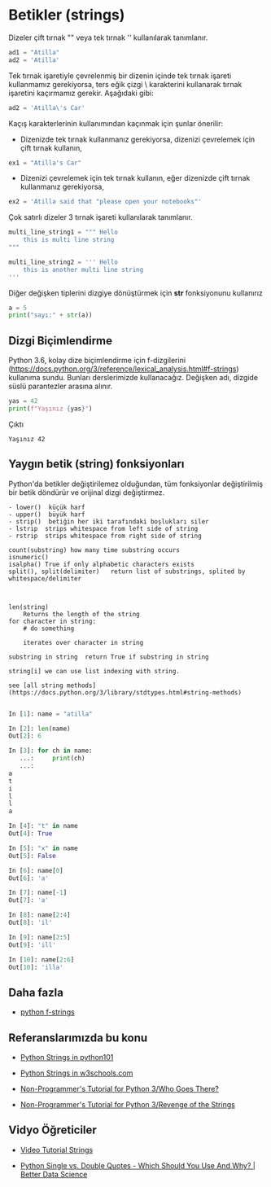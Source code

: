 # Betikler (strings)

Dizeler çift tırnak "" veya tek tırnak '' kullanılarak tanımlanır.



```python
ad1 = "Atilla"
ad2 = 'Atilla'
```


Tek tırnak işaretiyle çevrelenmiş bir dizenin içinde tek tırnak işareti kullanmamız gerekiyorsa, ters eğik çizgi \ karakterini kullanarak tırnak işaretini kaçırmamız gerekir.
Aşağıdaki gibi:


```python
ad2 = 'Atilla\'s Car'
```    

Kaçış karakterlerinin kullanımından kaçınmak için şunlar önerilir:

- Dizenizde tek tırnak kullanmanız gerekiyorsa, dizenizi çevrelemek için çift tırnak kullanın,


```python
ex1 = "Atilla's Car"
```
    

- Dizenizi çevrelemek için tek tırnak kullanın, eğer dizenizde çift tırnak kullanmanız gerekiyorsa,

 
```python
ex2 = 'Atilla said that "please open your notebooks"'
```
   




Çok satırlı dizeler 3 tırnak işareti kullanılarak tanımlanır.

```python
multi_line_string1 = """ Hello
    this is multi line string
"""

multi_line_string2 = ''' Hello
    this is another multi line string
'''
```

Diğer değişken tiplerini dizgiye dönüştürmek için **str** fonksiyonunu kullanırız



```python
a = 5
print("sayı:" + str(a))
``` 


## Dizgi Biçimlendirme

Python 3.6, kolay dize biçimlendirme için f-dizgilerini (https://docs.python.org/3/reference/lexical_analysis.html#f-strings) kullanıma sundu.
Bunları derslerimizde kullanacağız.
Değişken adı, dizgide süslü parantezler arasına alınır.

 
```python
yas = 42
print(f"Yaşınız {yas}")
```   


Çıktı

    Yaşınız 42





## Yaygın betik (string) fonksiyonları

Python'da betikler değiştirilemez olduğundan, tüm fonksiyonlar değiştirilmiş bir betik döndürür ve orijinal dizgi değiştirmez.

    - lower()  küçük harf
    - upper()  büyük harf
    - strip()  betiğin her iki tarafındaki boşlukları siler
    - lstrip  strips whitespace from left side of string
    - rstrip  strips whitespace from right side of string

    count(substring) how many time substring occurs
    isnumeric()
    isalpha() True if only alphabetic characters exists
    split(), split(delimiter)   return list of substrings, splited by whitespace/delimiter



    len(string)
        Returns the length of the string
    for character in string:
        # do something

        iterates over character in string

    substring in string  return True if substring in string

    string[i] we can use list indexing with string.

    see [all string methods](https://docs.python.org/3/library/stdtypes.html#string-methods)



```python

In [1]: name = "atilla"

In [2]: len(name)
Out[2]: 6

In [3]: for ch in name:
   ...:     print(ch)
   ...:
a
t
i
l
l
a

In [4]: "t" in name
Out[4]: True

In [5]: "x" in name
Out[5]: False

In [6]: name[0]
Out[6]: 'a'

In [7]: name[-1]
Out[7]: 'a'

In [8]: name[2:4]
Out[8]: 'il'

In [9]: name[2:5]
Out[9]: 'ill'

In [10]: name[2:6]
Out[10]: 'illa'
```


## Daha fazla

- [python f-strings](https://realpython.com/python-f-strings/)





## Referanslarımızda bu konu


- [Python Strings in python101](https://python101.pythonlibrary.org/chapter2_strings.html)

- [Python Strings in w3schools.com](https://www.w3schools.com/python/python_strings.asp)

- [Non-Programmer's Tutorial for Python 3/Who Goes There?](https://en.wikibooks.org/wiki/Non-Programmer%27s_Tutorial_for_Python_3/Who_Goes_There%3F)

- [Non-Programmer's Tutorial for Python 3/Revenge of the Strings](https://en.wikibooks.org/wiki/Non-Programmer%27s_Tutorial_for_Python_3/Revenge_of_the_Strings)

## Vidyo Öğreticiler

- [Video Tutorial Strings](https://www.youtube.com/watch?v=UsCQXe1OHZk)

- [Python Single vs. Double Quotes - Which Should You Use And Why? | Better Data Science](https://www.youtube.com/watch?v=yR384WW0kOg&t=3s)
